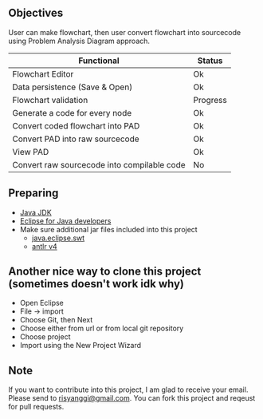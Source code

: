 ## Objectives
User can make flowchart, then user convert flowchart into sourcecode using Problem Analysis Diagram approach.

| Functional | Status
|---|---
| Flowchart Editor | Ok
| Data persistence (Save & Open) | Ok
| Flowchart validation | Progress
| Generate a code for every node | Ok
| Convert coded flowchart into PAD | Ok
| Convert PAD into raw sourcecode | Ok
| View PAD | Ok
| Convert raw sourcecode into compilable code  | No

## Preparing
- [Java JDK](http://www.oracle.com/technetwork/java/javase/downloads/index.html)
- [Eclipse for Java developers](https://eclipse.org/downloads)
- Make sure additional jar files included into this project
  - [java.eclipse.swt](https://www.eclipse.org/swt)
  - [antlr v4](http://www.antlr.org/download.html)

## Another nice way to clone this project (sometimes doesn't work idk why)
- Open Eclipse
- File -> import
- Choose Git, then Next
- Choose either from url or from local git repository
- Choose project
- Import using the New Project Wizard

## Note
If you want to contribute into this project, I am glad to receive your email. Please send to risyanggi@gmail.com. You can fork this project and reqeust for pull requests.

